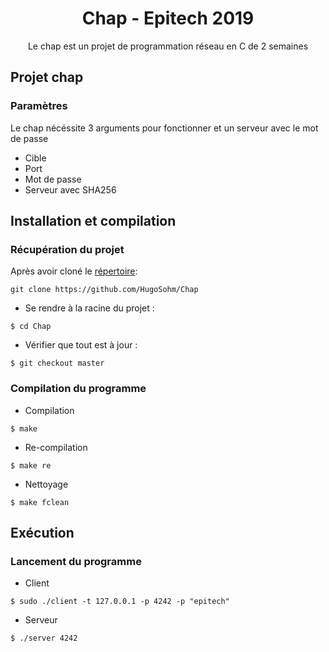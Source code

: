 <div align="center"><h1>Chap - Epitech 2019</h1>

Le chap est un projet de programmation réseau en C de 2 semaines

</div>

## Projet chap

### Paramètres

Le chap nécéssite 3 arguments pour fonctionner et un serveur avec le mot de passe

- Cible
- Port
- Mot de passe
- Serveur avec SHA256

## Installation et compilation

### Récupération du projet

Après avoir cloné le [répertoire](https://github.com/HugoSohm/Chap):

```
git clone https://github.com/HugoSohm/Chap
```

- Se rendre à la racine du projet :

```
$ cd Chap
```

- Vérifier que tout est à jour :

```
$ git checkout master
```

### Compilation du programme

- Compilation

```
$ make
```

- Re-compilation

```
$ make re
```

- Nettoyage

```
$ make fclean
```

## Exécution

### Lancement du programme

- Client
```
$ sudo ./client -t 127.0.0.1 -p 4242 -p "epitech"
```

- Serveur
```
$ ./server 4242
```
